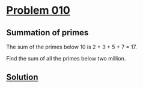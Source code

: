 # [Problem 010](https://projecteuler.net/problem=10)
## Summation of primes


The sum of the primes below 10 is 2 + 3 + 5 + 7 = 17.

Find the sum of all the primes below two million.


[Solution](https://github.com/Gott50/ProjectEuler-Odyssey/blob/master/Project%20Euler/src/problems/P010_Summation_of_primes.java)
---
